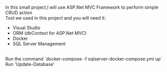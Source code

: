 In this small project,I will use ASP.Net MVC Framework to perform simple CRUD action
<br>
Tool we used in this project and you will need it:
- Visual Studio
- ORM (dbContext for ASP.Net MVC)
- Docker
- SQL Server Management
<br>
Run the command `docker-compose -f sqlserver-docker-compose.yml up` <br>
Run 'Update-Database'
